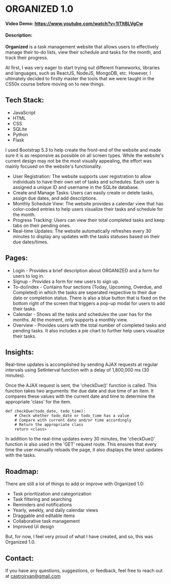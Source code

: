 # ORGANIZED 1.0
#### Video Demo: https://www.youtube.com/watch?v=1ITltBLVgCw

#### Description:

**Organized** is a task management website that allows users to effectively manage their to-do lists, view their schedule and tasks for the month, and track their progress.

At first, I was very eager to start trying out different frameworks, libraries and languages, such as ReactJS, NodeJS, MongoDB, etc. However, I ultimately decided to firstly master the tools that we were taught in the CS50x course before moving on to new things.

## Tech Stack:
- JavaScript
- HTML
- CSS
- SQLite
- Python
- Flask

I used Bootstrap 5.3 to help create the front-end of the website and made sure it is as responsive as possible on all screen types. While the website's current design may not be the most visually appealing, the effort was mainly focused on the website's functionality.

- User Registration: The website supports user registration to allow individuals to have their own set of tasks and schedules. Each user is assigned a unique ID and username in the SQLite database.
- Create and Manage Tasks: Users can easily create or delete tasks, assign due dates, and add descriptions.
- Monthly Schedule View: The website provides a calendar view that has color-coded entries to help users visualize their tasks and schedule for the month.
- Progress Tracking: Users can view their total completed tasks and keep tabs on their pending ones.
- Real-time Updates: The website automatically refreshes every 30 minutes to display any updates with the tasks statuses based on their due dates/times.

## Pages:
- Login - Provides a brief description about ORGANIZED and a form for users to log in.
- Signup - Provides a form for new users to sign up.
- To-do/index - Contains four sections (Today, Upcoming, Overdue, and Completed) in which the tasks are seperated respective to their due date or completion status. There is also a blue button that is fixed on the bottom right of the screen that triggers a pop-up modal for users to add their tasks.
- Calendar - Shows all the tasks and schedules the user has for the months. At the moment, only supports a monthly view.
- Overview - Provides users with the total number of completed tasks and pending tasks. It also includes a pie chart to further help users visualize their tasks.

## Insights:
Real-time updates is accomplished by sending AJAX requests at regular intervals using SetInterval function with a delay of 1,800,000 ms (30 minutes).

Once the AJAX request is sent, the 'checkDue()' function is called. This function takes two arguments: the due date and due time of an item. It compares these values with the current date and time to determine the appropriate 'class' for the item.

```
def checkDue(todo_date, todo_time):
    # Check whether todo_date or todo_time has a value
    # Compare with current date and/or time accordingly
    # Return the appropriate class
    return <class>
```

In addition to the real-time updates every 30 minutes, the 'checkDue()' function is also used in the 'GET' request route. This ensures that every time the user manually reloads the page, it also displays the latest updates with the tasks.

## Roadmap:
There are still a lot of things to add or improve with Organized 1.0:
- Task prioritization and categorization
- Task filtering and searching
- Reminders and notifications
- Yearly, weekly, and daily calendar views
- Draggable and editable items
- Collaborative task management
- Improved UI design

But, for now, I feel very proud of what I have created, and so, this was Organized 1.0.

## Contact:
If you have any questions, suggestions, or feedback, feel free to reach out at  castroirvan@gmail.com